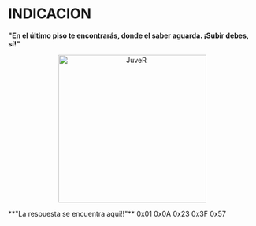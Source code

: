 # INDICACION

**"En el último piso te encontrarás, donde el saber aguarda. ¡Subir debes, sí!"**
<p align="center">
  <img src="https://cdn0.frasess.net/es/posts/1/6/5/frases_de_yoda_561_600.webp" alt="JuveR" width="300px">
</p>
**"La respuesta se encuentra aqui!!"**
0x01
0x0A
0x23
0x3F
0x57
